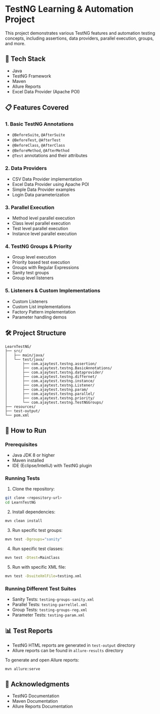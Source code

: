 # TestNG Learning & Automation Project

This project demonstrates various TestNG features and automation testing concepts, including assertions, data providers, parallel execution, groups, and more.

## 🚀 Tech Stack

- Java
- TestNG Framework
- Maven
- Allure Reports
- Excel Data Provider (Apache POI)

## 📋 Features Covered

### 1. Basic TestNG Annotations
- `@BeforeSuite`, `@AfterSuite`
- `@BeforeTest`, `@AfterTest`
- `@BeforeClass`, `@AfterClass`
- `@BeforeMethod`, `@AfterMethod`
- `@Test` annotations and their attributes

### 2. Data Providers
- CSV Data Provider implementation
- Excel Data Provider using Apache POI
- Simple Data Provider examples
- Login Data parameterization

### 3. Parallel Execution
- Method level parallel execution
- Class level parallel execution
- Test level parallel execution
- Instance level parallel execution

### 4. TestNG Groups & Priority
- Group level execution
- Priority based test execution
- Groups with Regular Expressions
- Sanity test groups
- Group level listeners

### 5. Listeners & Custom Implementations
- Custom Listeners
- Custom List implementations
- Factory Pattern implementation
- Parameter handling demos

## 🛠️ Project Structure

```
LearnTestNG/
├── src/
│   ├── main/java/
│   └── test/java/
│       ├── com.ajaytest.testng.assertion/
│       ├── com.ajaytest.testng.BasicAnnotations/
│       ├── com.ajaytest.testng.dataprovider/
│       ├── com.ajaytest.testng.differnet/
│       ├── com.ajaytest.testng.instance/
│       ├── com.ajaytest.testng.Listener/
│       ├── com.ajaytest.testng.param/
│       ├── com.ajaytest.testng.parallel/
│       ├── com.ajaytest.testng.priority/
│       └── com.ajaytest.testng.TestNGGroups/
├── resources/
├── test-output/
└── pom.xml
```

## 🚀 How to Run

### Prerequisites
- Java JDK 8 or higher
- Maven installed
- IDE (Eclipse/IntelliJ) with TestNG plugin

### Running Tests

1. Clone the repository:
```bash
git clone <repository-url>
cd LearnTestNG
```

2. Install dependencies:
```bash
mvn clean install
```

3. Run specific test groups:
```bash
mvn test -Dgroups="sanity"
```

4. Run specific test classes:
```bash
mvn test -Dtest=MainClass
```

5. Run with specific XML file:
```bash
mvn test -DsuiteXmlFile=testing.xml
```

### Running Different Test Suites

- Sanity Tests: `testing-groups-sanity.xml`
- Parallel Tests: `testing-parrellel.xml`
- Group Tests: `testing-groups-reg.xml`
- Parameter Tests: `testing-param.xml`

## 📊 Test Reports

- TestNG HTML reports are generated in `test-output` directory
- Allure reports can be found in `allure-results` directory

To generate and open Allure reports:
```bash
mvn allure:serve
```

## 🙏 Acknowledgments

- TestNG Documentation
- Maven Documentation
- Allure Reports Documentation
